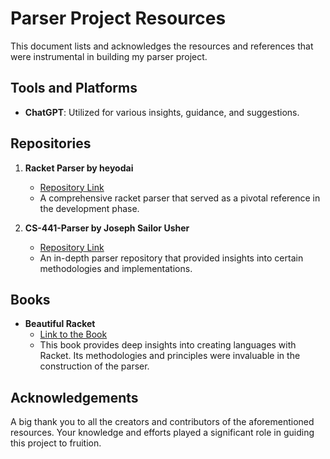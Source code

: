 # Parser Project Resources

This document lists and acknowledges the resources and references that were instrumental in building my parser project.

## Tools and Platforms

- **ChatGPT**: Utilized for various insights, guidance, and suggestions.

## Repositories

1. **Racket Parser by heyodai**
   - [Repository Link](https://github.com/heyodai/racket-parser/tree/main)
   - A comprehensive racket parser that served as a pivotal reference in the development phase.

2. **CS-441-Parser by Joseph Sailor Usher**
   - [Repository Link](https://github.com/Joseph-Sailor-Usher/CS-441-Parser)
   - An in-depth parser repository that provided insights into certain methodologies and implementations.

## Books

- **Beautiful Racket**
  - [Link to the Book](https://beautifulracket.com)
  - This book provides deep insights into creating languages with Racket. Its methodologies and principles were invaluable in the construction of the parser.

## Acknowledgements

A big thank you to all the creators and contributors of the aforementioned resources. Your knowledge and efforts played a significant role in guiding this project to fruition.

